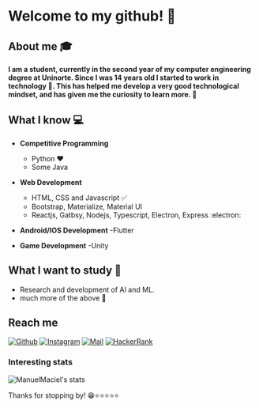# Welcome to my github! 👋


## About me :mortar_board:
**I am a student, currently in the second year of my computer engineering degree at Uninorte. Since I was 14 years old I started to work in technology 🚀. This has helped me develop a very good technological mindset, and has given me the curiosity to learn more. 🌠**

## What I know :computer:
- **Competitive Programming**
	- Python ❤️
	- Some Java
- **Web Development**
	- HTML, CSS and Javascript :white_check_mark:
	- Bootstrap, Materialize, Material UI
	- Reactjs, Gatbsy, Nodejs, Typescript, Electron, Express :electron:
	
- **Android/IOS Development**
 	-Flutter

- **Game Development**
 	-Unity
	
## What I want to study 🤔
- Research and development of AI and ML.
- much more of the above 🤩

## Reach me 
[![Github](https://img.shields.io/github/followers/ManuelMaciel?label=Follow&style=social)](https://github.com/ManuelMaciel)
[![Instagram](https://img.shields.io/badge/-@m_maciel7-red?style=flat-square&logo=instagram&logoColor=white&link=https://www.instagram.com/m_maciel7/)](https://www.instagram.com/m_maciel7/)
[![Mail](https://img.shields.io/badge/-manuelmaciel7001@gmail.com-gray?style=flat-square&logo=gmail&logoColor=red)](mailto:manuelmaciel7001@gmail.com)
[![HackerRank](https://img.shields.io/badge/HackerRank-ManuelMaciel-brightgreen?logo=HackerRank&logoColor=Green&labelColor=black)](https://www.hackerrank.com/ManuelMaciel)


### Interesting stats

![ManuelMaciel's stats](https://github-readme-stats.vercel.app/api?username=ManuelMaciel&show_icons=true)

Thanks for stopping by! 😁⭐️⭐️⭐️⭐️⭐️

